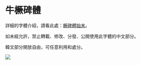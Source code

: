 # 牛橛碑體

詳細的字體介紹，請看此處：[橛碑體始末](README_lzh.md)。

如未經允許，禁止轉載、修改、分發、公開使用此字體的中文部分。

韓文部分開放自由，可任意利用和處分。

![](https://avatars.githubusercontent.com/u/107341415?s=200&v=4)